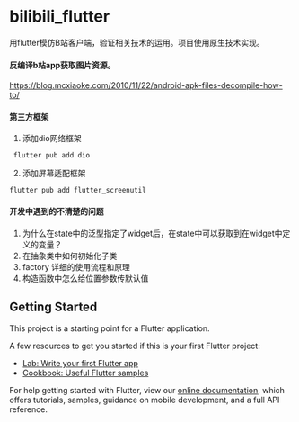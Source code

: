 # bilibili_flutter

用flutter模仿B站客户端，验证相关技术的运用。项目使用原生技术实现。
#### 反编译b站app获取图片资源。
https://blog.mcxiaoke.com/2010/11/22/android-apk-files-decompile-how-to/

#### 第三方框架
1. 添加dio网络框架

```shell
 flutter pub add dio
```

2. 添加屏幕适配框架

```shell
flutter pub add flutter_screenutil
```

#### 开发中遇到的不清楚的问题
1. 为什么在state中的泛型指定了widget后，在state中可以获取到在widget中定义的变量？
2. 在抽象类中如何初始化子类
3. factory 详细的使用流程和原理
4. 构造函数中怎么给位置参数传默认值



## Getting Started

This project is a starting point for a Flutter application.

A few resources to get you started if this is your first Flutter project:

- [Lab: Write your first Flutter app](https://flutter.dev/docs/get-started/codelab)
- [Cookbook: Useful Flutter samples](https://flutter.dev/docs/cookbook)

For help getting started with Flutter, view our
[online documentation](https://flutter.dev/docs), which offers tutorials, samples, guidance on
mobile development, and a full API reference.
